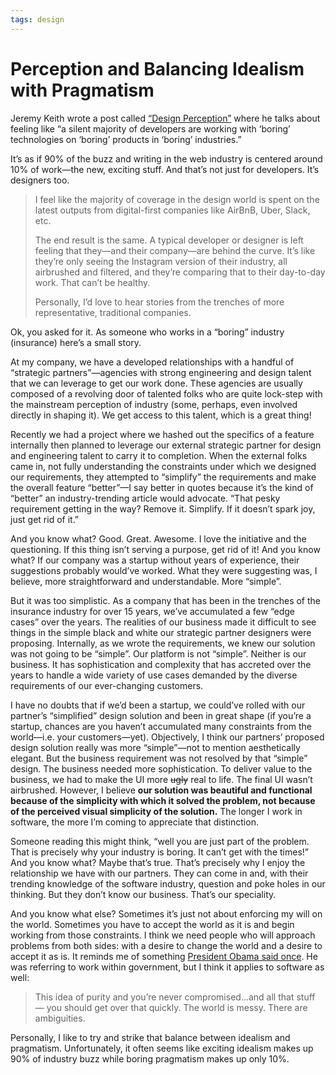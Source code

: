 ```yaml
---
tags: design
---
```


# Perception and Balancing Idealism with Pragmatism

Jeremy Keith wrote a post called [“Design Perception”](https://adactio.com/journal/15051) where he talks about feeling like “a silent majority of developers are working with ‘boring’ technologies on ‘boring’ products in ‘boring’ industries.” 

It’s as if 90% of the buzz and writing in the web industry is centered around 10% of work—the new, exciting stuff. And that’s not just for developers. It’s designers too.

> I feel like the majority of coverage in the design world is spent on the latest outputs from digital-first companies like AirBnB, Uber, Slack, etc.
>
> The end result is the same. A typical developer or designer is left feeling that they—and their company—are behind the curve. It’s like they’re only seeing the Instagram version of their industry, all airbrushed and filtered, and they’re comparing that to their day-to-day work. That can’t be healthy.
>
> Personally, I’d love to hear stories from the trenches of more representative, traditional companies. 

Ok, you asked for it. As someone who works in a “boring” industry (insurance) here’s a small story.

At my company, we have a developed relationships with a handful of “strategic partners”—agencies with strong engineering and design talent that we can leverage to get our work done. These agencies are usually composed of a revolving door of talented folks who are quite lock-step with the mainstream perception of industry (some, perhaps, even involved directly in shaping it). We get access to this talent, which is a great thing!

Recently we had a project where we hashed out the specifics of a feature internally then planned to leverage our external strategic partner for design and engineering talent to carry it to completion. When the external folks came in, not fully understanding the constraints under which we designed our requirements, they attempted to “simplify” the requirements and make the overall feature “better”—I say better in quotes because it’s the kind of “better” an industry-trending article would advocate. “That pesky requirement getting in the way? Remove it. Simplify. If it doesn’t spark joy, just get rid of it.”

And you know what? Good. Great. Awesome. I love the initiative and the questioning. If this thing isn’t serving a purpose, get rid of it! And you know what? If our company was a startup without years of experience, their suggestions probably would’ve worked. What they were suggesting was, I believe, more straightforward and understandable. More “simple”.

But it was too simplistic. As a company that has been in the trenches of the insurance industry for over 15 years, we’ve accumulated a few “edge cases” over the years. The realities of our business made it difficult to see things in the simple black and white our strategic partner designers were proposing. Internally, as we wrote the requirements, we knew our solution was not going to be “simple”. Our platform is not “simple”. Neither is our business. It has sophistication and complexity that has accreted over the years to handle a wide variety of use cases demanded by the diverse requirements of our ever-changing customers. 

I have no doubts that if we’d been a startup, we could’ve rolled with our partner’s “simplified” design solution and been in great shape (if you’re a startup, chances are you haven’t accumulated many constraints from the world—i.e. your customers—yet). Objectively, I think our partners’ proposed design solution really was more “simple”—not to mention aesthetically elegant. But the business requirement was not resolved by that “simple” design. The business needed more sophistication.  To deliver value to the business, we had to make the UI more ~~ugly~~ real to life. The final UI wasn’t airbrushed. However, I believe **our solution was beautiful and functional because of the simplicity with which it solved the problem, not because of the perceived visual simplicity of the solution.** The longer I work in software, the more I’m coming to appreciate that distinction. 

Someone reading this might think, “well you are just part of the problem. That is precisely why your industry is boring. It can’t get with the times!” And you know what? Maybe that’s true. That’s precisely why I enjoy the relationship we have with our partners. They can come in and, with their trending knowledge of the software industry, question and poke holes in our thinking. But they don’t know our business. That’s our speciality. 

And you know what else? Sometimes it’s just not about enforcing my will on the world. Sometimes you have to accept the world as it is and begin working from those constraints. I think we need people who will approach problems from both sides: with a desire to change the world and a desire to accept it as is. It reminds me of something [President Obama said once](https://www.npr.org/2019/10/31/774918215/obama-says-democrats-dont-always-need-to-be-politically-woke). He was referring to work within government, but I think it applies to software as well:

> This idea of purity and you’re never compromised...and all that stuff — you should get over that quickly. The world is messy. There are ambiguities.

Personally, I like to try and strike that balance between idealism and pragmatism. Unfortunately, it often seems like exciting idealism makes up 90% of industry buzz while boring pragmatism makes up only 10%.